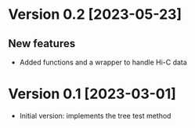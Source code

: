 # Version 0.2 [2023-05-23]

## New features

* Added functions and a wrapper to handle Hi-C data

# Version 0.1 [2023-03-01]

* Initial version: implements the tree test method
